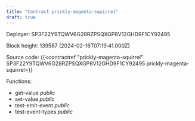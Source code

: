 ```yaml
---
title: "Contract prickly-magenta-squirrel"
draft: true
---
```

Deployer: SP3F22Y9TQWV6G28RZPSQXGP8V12GHD9F1CY92495


 



Block height: 139587 (2024-02-16T07:19:41.000Z)

Source code: {{<contractref "prickly-magenta-squirrel" SP3F22Y9TQWV6G28RZPSQXGP8V12GHD9F1CY92495 prickly-magenta-squirrel>}}

Functions:

* get-value _public_
* set-value _public_
* test-emit-event _public_
* test-event-types _public_

